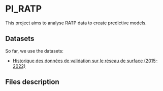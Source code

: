 # PI_RATP
This project aims to analyse RATP data to create predictive models.


## Datasets
So far, we use the datasets:
 -  [Historique des données de validation sur le réseau de surface (2015-2022)](https://www.data.gouv.fr/fr/datasets/historique-des-donnees-de-validation-sur-le-reseau-de-surface-2015-2022/)





## Files description